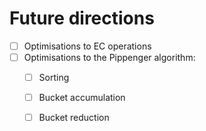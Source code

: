 # Future directions

- [ ] Optimisations to EC operations
- [ ] Optimisations to the Pippenger algorithm:
    - [ ] Sorting
    - [ ] Bucket accumulation
    - [ ] Bucket reduction

